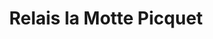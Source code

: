 ---
title: "Relais la Motte Picquet"
url: /rennes/relais-la-motte-picquet/
shop: réparation de voitures
---